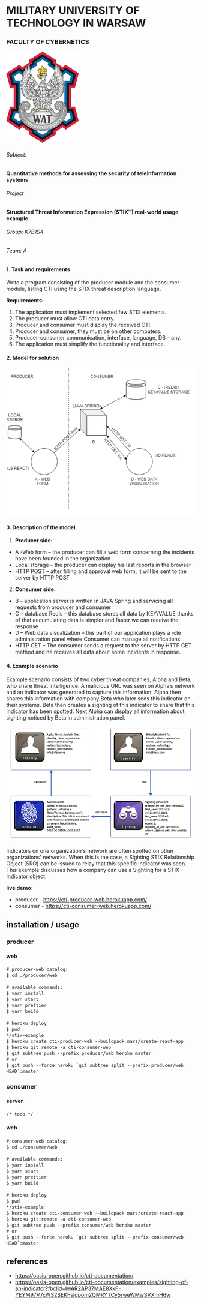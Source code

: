 # MILITARY UNIVERSITY OF TECHNOLOGY IN WARSAW
### FACULTY OF CYBERNETICS
   ![alt text](https://github.com/gouomp/stix-example/blob/master/logowat.png "Logo") 
###### Subject:
#### Quantitative methods for assessing the security of teleinformation systems
###### Project
#### Structured Threat Information Expression (STIX™) real-world usage example.

###### Group: K7B1S4
###### Team: A

#### 1.	Task and requirements  
Write a program consisting of the producer module and the consumer module, listing CTI using the STIX threat description language.  

   **Requirements:**
  1. The application must implement selected few STIX elements.  
  2. The producer must allow CTI data entry.  
  3. Producer and consumer must display the received CTI.  
  4. Producer and consumer, they must be on other computers.  
  5. Producer-consumer communication, interface, language, DB – any.  
  6. The application must simplify the functionality and interface.  

#### 2.	Model for solution  
   
   ![alt text](https://github.com/gouomp/stix-example/blob/master/model.png "Model") 

#### 3.	Description of the model

  1. **Producer side:**  
  * A -Web form – the producer can fill a web form concerning the incidents have been founded in the organization  
  * Local storage – the producer can display his last reports in the browser  
  * HTTP POST – after filling and approval web form, it will be sent to the server by HTTP POST  

  2. **Consumer side:**  
  * B – application server is written in JAVA Spring and servicing all requests from producer and consumer  
  * C – database Redis – this database stores all data by KEY/VALUE thanks of that accumulating data is simpler and faster we can receive the response  
  * D – Web data visualization – this part of our application plays a role administration panel where Consumer can manage all notifications  
  * HTTP GET – The consumer sends a request to the server by HTTP GET method and he receives all data about some incidents in response.  
#### 4.	Example scenario
Example scenario consists of two cyber threat companies, Alpha and Beta, who share threat intelligence. A malicious URL was seen on Alpha’s network and an indicator was generated to capture this information. Alpha then shares this information with company Beta who later sees this indicator on their systems. Beta then creates a sighting of this indicator to share that this indicator has been spotted. Next Alpha can display all information about sighting noticed by Beta in administration panel.

   ![alt text](https://github.com/gouomp/stix-example/blob/master/exampleModel.png "Example model") 

Indicators on one organization's network are often spotted on other organizations' networks. When this is the case, a Sighting STIX Relationship Object (SRO) can be issued to relay that this specific indicator was seen. This example discusses how a company can use a Sighting for a STIX Indicator object.


**live demo:**
 * producer - https://cti-producer-web.herokuapp.com/
 * consumer - https://cti-consumer-web.herokuapp.com/

## installation / usage

### producer

#### web

```
# producer-web catalog:
$ cd ./producer/web

# available commands:
$ yarn install
$ yarn start
$ yarn prettier
$ yarn build

# heroku deploy
$ pwd
*/stix-example
$ heroku create cti-producer-web --buildpack mars/create-react-app
$ heroku git:remote -a cti-consumer-web
$ git subtree push --prefix producer/web heroku master
# or
$ git push --force heroku `git subtree split --prefix producer/web HEAD`:master
```

### consumer

#### server

```
/* todo */
```

#### web

```
# consumer-web catalog:
$ cd ./consumer/web

# available commands:
$ yarn install
$ yarn start
$ yarn prettier
$ yarn build

# heroku deploy
$ pwd
*/stix-example
$ heroku create cti-consumer-web --buildpack mars/create-react-app
$ heroku git:remote -a cti-consumer-web
$ git subtree push --prefix consumer/web heroku master
# or
$ git push --force heroku `git subtree split --prefix consumer/web HEAD`:master
```

## references

- https://oasis-open.github.io/cti-documentation/
- https://oasis-open.github.io/cti-documentation/examples/sighting-of-an-indicator?fbclid=IwAR2AP37MAE8XkF-YEYM97V7cWS2SEKFsIdpom2QMRYTCy5rweWMwSVXmH6w
